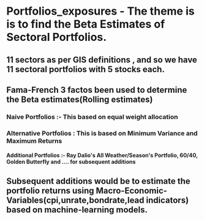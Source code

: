 # Portfolios_exposures - The theme is is to find the Beta Estimates of Sectoral Portfolios.
## 11 sectors as per GIS definitions , and so we have 11 sectoral portfolios with 5 stocks each.
## Fama-French 3 factos been used to determine the Beta estimates(Rolling estimates) 
### Naive Portfolios :- This based on equal weight allocation 
### Alternative Portfolios : This is based on Minimum Variance and Maximum Returns 
#### Additional Portfolios :- Ray Dalio's All Weather/Season's Portfolio, 60/40, Golden Butterfly and .... for subsequent additions
## Subsequent additions would be to estimate the portfolio returns using Macro-Economic-Variables(cpi,unrate,bondrate,lead indicators) based on machine-learning models.



